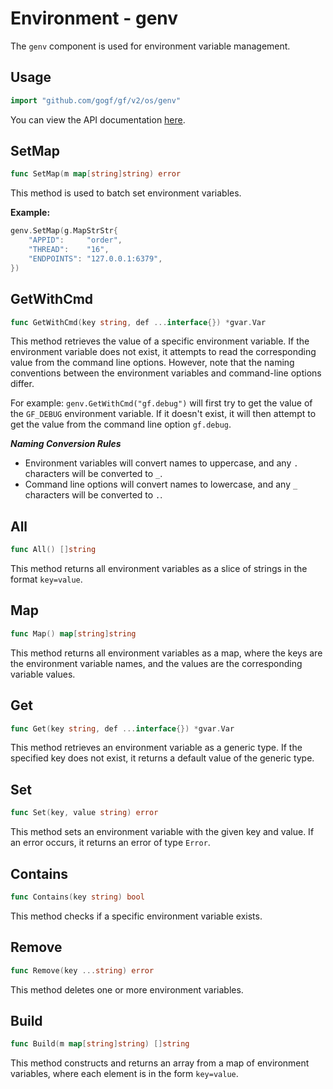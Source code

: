 # Environment - genv

The `genv` component is used for environment variable management.

## Usage

```go
import "github.com/gogf/gf/v2/os/genv"
```

You can view the API documentation [here](https://pkg.go.dev/github.com/gogf/gf/v2/os/genv).

## SetMap

```go
func SetMap(m map[string]string) error
```

This method is used to batch set environment variables.

**Example:**

```go
genv.SetMap(g.MapStrStr{
    "APPID":     "order",
    "THREAD":    "16",
    "ENDPOINTS": "127.0.0.1:6379",
})
```

## GetWithCmd

```go
func GetWithCmd(key string, def ...interface{}) *gvar.Var
```

This method retrieves the value of a specific environment variable. If the environment variable does not exist, it attempts to read the corresponding value from the command line options. However, note that the naming conventions between the environment variables and command-line options differ.

For example: `genv.GetWithCmd("gf.debug")` will first try to get the value of the `GF_DEBUG` environment variable. If it doesn't exist, it will then attempt to get the value from the command line option `gf.debug`.

***Naming Conversion Rules***

- Environment variables will convert names to uppercase, and any `.` characters will be converted to `_`.
- Command line options will convert names to lowercase, and any `_` characters will be converted to `.`.

## All

```go
func All() []string
```

This method returns all environment variables as a slice of strings in the format `key=value`.

## Map

```go
func Map() map[string]string
```

This method returns all environment variables as a map, where the keys are the environment variable names, and the values are the corresponding variable values.

## Get

```go
func Get(key string, def ...interface{}) *gvar.Var
```

This method retrieves an environment variable as a generic type. If the specified key does not exist, it returns a default value of the generic type.

## Set

```go
func Set(key, value string) error
```

This method sets an environment variable with the given key and value. If an error occurs, it returns an error of type `Error`.

## Contains

```go
func Contains(key string) bool
```

This method checks if a specific environment variable exists.

## Remove

```go
func Remove(key ...string) error
```

This method deletes one or more environment variables.

## Build

```go
func Build(m map[string]string) []string
```

This method constructs and returns an array from a map of environment variables, where each element is in the form `key=value`.
